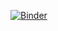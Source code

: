 [![Binder](https://mybinder.org/badge_logo.svg)](https://mybinder.org/v2/gh/diojunior/WGU-Capstone/HEAD?urlpath=%2Fdoc%2Ftree%2FCapstoneDGab.ipynb)

